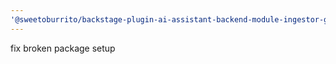 ```yaml
---
'@sweetoburrito/backstage-plugin-ai-assistant-backend-module-ingestor-github': patch
---
```


fix broken package setup
